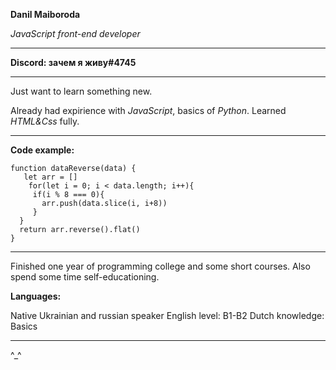 __Danil Maiboroda__ 

_JavaScript front-end developer_

***
__Discord: зачем я живу#4745__
***
Just want to learn something new.

Already had expirience with _JavaScript_, basics of _Python_. Learned _HTML&Css_ fully.
***
__Code example:__
```
function dataReverse(data) {
   let arr = []
    for(let i = 0; i < data.length; i++){
     if(i % 8 === 0){  
       arr.push(data.slice(i, i+8))
     }   
  }
  return arr.reverse().flat()
}
```
***
Finished one year of programming college and some short courses. Also spend some time self-educationing.

__Languages:__

Native Ukrainian and russian speaker
English level: B1-B2
Dutch knowledge: Basics
***
\^_^